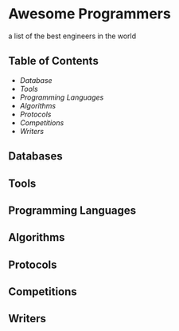 # Awesome Programmers

a list of the best engineers in the world

## Table of Contents

- *Database*
- *Tools*
- *Programming Languages*
- *Algorithms*
- *Protocols*
- *Competitions*
- *Writers*

## Databases

## Tools

## Programming Languages

## Algorithms

## Protocols

## Competitions

## Writers

